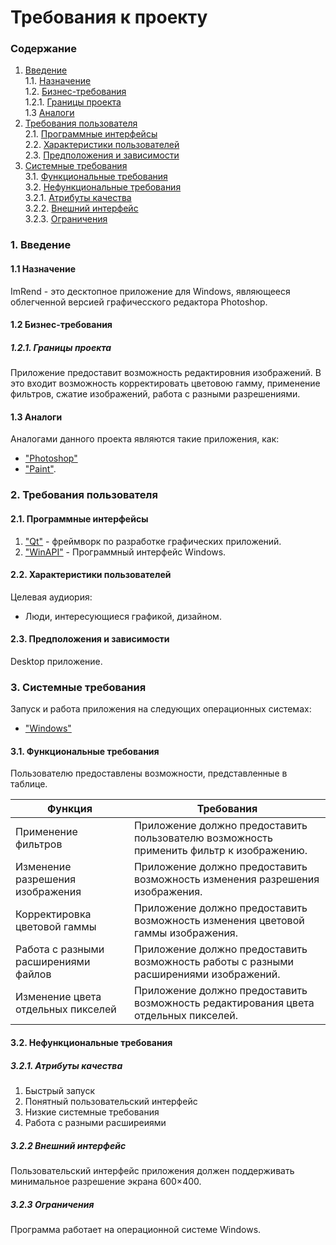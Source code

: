 # Требования к проекту
### Содержание
1. [Введение](#1) <br>
  1.1. [Назначение](#1.1) <br>
  1.2. [Бизнес-требования](#1.2) <br>
      1.2.1. [Границы проекта](#1.2.1) <br>
  1.3 [Аналоги](#1.3) <br>
2. [Требования пользователя](#2) <br>
  2.1. [Программные интерфейсы](#2.1) <br>
  2.2. [Характеристики пользователей](#2.3) <br>
  2.3. [Предположения и зависимости](#2.4) <br>
3. [Системные требования](#3.) <br>
  3.1. [Функциональные требования](#3.1) <br>
  3.2. [Нефункциональные требования](#3.2) <br>
     3.2.1. [Атрибуты качества](#3.2.1) <br>
     3.2.2. [Внешний интерфейс](#3.2.2) <br>
     3.2.3. [Ограничения](#3.2.3) <br>

### 1. Введение <a name="1"></a>
#### 1.1 Назначение <a name="1.1"></a>
ImRend - это десктопное приложение для Windows, являющееся облегченной версией графичесского редактора Photoshop.
#### 1.2 Бизнес-требования <a name="1.2"></a>
##### 1.2.1. Границы проекта <a name="1.2.1"></a>
Приложение предоставит возможность редактировния изображений. В это входит возможность корректировать цветовою гамму, применение фильтров, сжатие изображений, работа с разными разрешениями.
#### 1.3 Аналоги <a name="1.3"></a>
Аналогами данного проекта являются такие приложения, как:
* ["Photoshop"](https://www.adobe.com/ru/products/photoshop.html) 
* ["Paint"](https://support.microsoft.com/ru-ru/windows/как-получить-microsoft-paint-a6b9578c-ed1c-5b09-0699-4ed8115f9aa9).
### 2. Требования пользователя <a name="2"></a>
#### 2.1. Программные интерфейсы <a name="2.1"></a>
1) ["Qt"](https://www.qt.io/) - фреймворк по разработке графических приложений.
2) ["WinAPI"](https://docs.microsoft.com/en-us/windows/win32/apiindex/windows-api-list) - Программный интерфейс Windows.
#### 2.2. Характеристики пользователей <a name="2.3"></a>
Целевая аудиория:
* Люди, интересующиеся графикой, дизайном.
#### 2.3. Предположения и зависимости <a name="2.4"></a>
Desktop приложение.
### 3. Системные требования <a name="3"></a>
Запуск и работа приложения на следующих операционных системах:
* ["Windows"](https://microsoft.com)
#### 3.1. Функциональные требования <a name="3.1"></a>
Пользователю предоставлены возможности, представленные в таблице.

Функция | Требования
--- | ---
Применение фильтров | Приложение должно предоставить пользователю возможность применить фильтр к изображению.
Изменение разрешения изображения | Приложение должно предоставить возможность изменения разрешения изображения.
Корректировка цветовой гаммы | Приложение должно предоставить возможность изменения цветовой гаммы изображения.
Работа с разными расширениями файлов | Приложение должно предоставить возможность работы с разными расширениями изображений.
Изменение цвета отдельных пикселей | Приложение должно предоставить возможность редактирования цвета отдельных пикселей.

#### 3.2. Нефункциональные требования <a name="3.2"></a>
  ##### 3.2.1. Атрибуты качества <a name="3.2.1"></a>
1) Быстрый запуск
2) Понятный пользовательский интерфейс
3) Низкие системные требования
4) Работа с разными расширеиями
  ##### 3.2.2 Внешний интерфейс <a name="3.2.2"></a>
Пользовательский интерфейс приложения должен поддерживать минимальное разрешение экрана 600×400.
  ##### 3.2.3 Ограничения <a name="3.2.3"></a>
Программа работает на операционной системе Windows.

